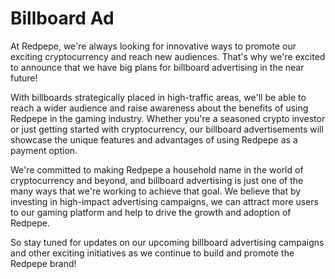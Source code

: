 # Billboard Ad

At Redpepe, we're always looking for innovative ways to promote our exciting cryptocurrency and reach new audiences. That's why we're excited to announce that we have big plans for billboard advertising in the near future!

With billboards strategically placed in high-traffic areas, we'll be able to reach a wider audience and raise awareness about the benefits of using Redpepe in the gaming industry. Whether you're a seasoned crypto investor or just getting started with cryptocurrency, our billboard advertisements will showcase the unique features and advantages of using Redpepe as a payment option.

We're committed to making Redpepe a household name in the world of cryptocurrency and beyond, and billboard advertising is just one of the many ways that we're working to achieve that goal. We believe that by investing in high-impact advertising campaigns, we can attract more users to our gaming platform and help to drive the growth and adoption of Redpepe.

So stay tuned for updates on our upcoming billboard advertising campaigns and other exciting initiatives as we continue to build and promote the Redpepe brand!
